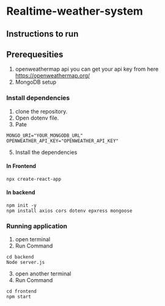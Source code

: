 # Realtime-weather-system
## Instructions to run
## Prerequesities
 1. openweathermap api you can get your api key from here https://openweathermap.org/
 2. MongoDB setup
### Install dependencies
1. clone the repository.
2. Open dotenv file.
3. Pate
```  
MONGO_URI="YOUR_MONGODB_URL"
OPENWEATHER_API_KEY="OPENWEATHER_API_KEY"
 ```
5. Install the dependencies
 #### In Frontend
 ```
 npx create-react-app
 ```
 #### In backend
 ```
 npm init -y
 npm install axios cors dotenv epxress mongoose
 ```
   ### Running application
   1. open terminal
   2. Run Command
   ```
   cd backend
   Node server.js
   ```
   3. open another terminal 
   4. Run Command
   ```
   cd frontend
   npm start
   ```
      
